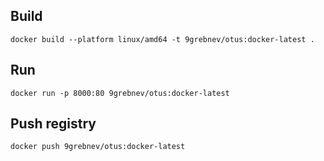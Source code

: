 Build
-----
```
docker build --platform linux/amd64 -t 9grebnev/otus:docker-latest .
```
Run
---
```
docker run -p 8000:80 9grebnev/otus:docker-latest
```

Push registry
-------------
```
docker push 9grebnev/otus:docker-latest
```